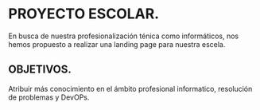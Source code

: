 # PROYECTO ESCOLAR.
En busca de nuestra profesionalización ténica como informáticos, nos hemos propuesto a realizar una landing page para nuestra escela.

## OBJETIVOS.
Atribuir más conocimiento en el ámbito profesional informatico, resolución de problemas y DevOPs.
